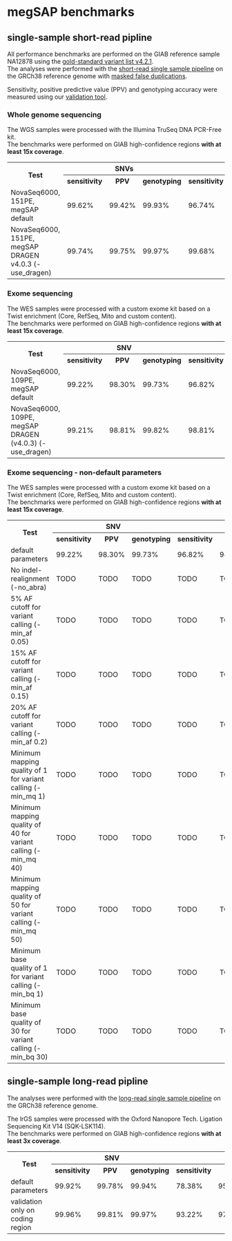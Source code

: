 # megSAP benchmarks

## single-sample short-read pipline

All performance benchmarks are performed on the GIAB reference sample NA12878 using the [gold-standard variant list v4.2.1](https://ftp-trace.ncbi.nlm.nih.gov/giab/ftp/release/NA12878_HG001/NISTv4.2.1/GRCh38/).  
The analyses were performed with the [short-read single sample pipeline](https://github.com/imgag/megSAP/blob/master/src/Pipelines/analyze.php) on the GRCh38 reference genome with [masked false duplications](https://www.nature.com/articles/s41587-021-01158-1).

Sensitivity, positive predictive value (PPV) and genotyping accuracy were measured using our [validation tool](https://github.com/imgag/megSAP/blob/master/src/Tools/validate_NA12878.php).

### Whole genome sequencing

The WGS samples were processed with the Illumina TruSeq DNA PCR-Free kit.  
The benchmarks were performed on GIAB high-confidence regions **with at least 15x coverage**.

<table>
  <tr>
    <th rowspan=2>Test</th>
    <th colspan=3>SNVs</th>
    <th colspan=3>InDels</th>
  </tr>
  <tr>
    <th>sensitivity</th>
    <th>PPV</th>
    <th>genotyping</th>
    <th>sensitivity</th>
    <th>PPV</th>
    <th>genotyping</th>
  </tr>
  <tr>
    <td>NovaSeq6000, 151PE, megSAP default</td> <!--- dataset: NA12878_45 @ 40x --->
    <td>99.62%</td>
    <td>99.42%</td>
    <td>99.93%</td>
    <td>96.74%</td>
    <td>99.38%</td>
    <td>97.94%</td>
  </tr>
  <tr>
    <td>NovaSeq6000, 151PE, megSAP DRAGEN v4.0.3 (-use_dragen)</td> <!--- dataset: NA12878_45 @ 40x --->
	<td>99.74%</td>
    <td>99.75%</td>
    <td>99.97%</td>
    <td>99.68%</td>
    <td>99.66%</td>
    <td>98.93%</td>
  </tr>
</table>


### Exome sequencing

The WES samples were processed with a custom exome kit based on a Twist enrichment (Core, RefSeq, Mito and custom content).  
The benchmarks were performed on GIAB high-confidence regions **with at least 15x coverage**.

<table>
  <tr>
    <th rowspan=2>Test</th>
    <th colspan=3>SNV</th>
    <th colspan=3>InDel</th>
  </tr>
  <tr>
    <th>sensitivity</th>
    <th>PPV</th>
    <th>genotyping</th>
    <th>sensitivity</th>
    <th>PPV</th>
    <th>genotyping</th>
  </tr>
  <tr>
    <td>NovaSeq6000, 109PE, megSAP default</td> <!--- dataset: NA12878x2_82 @ 113x --->
    <td>99.22%</td>
    <td>98.30%</td>
    <td>99.73%</td>
    <td>96.82%</td>
    <td>94.10%</td>
    <td>96.23%</td>
  </tr>
  <tr>
    <td>NovaSeq6000, 109PE, megSAP DRAGEN (v4.0.3) (-use_dragen)</td> <!--- dataset: NA12878x2_82 @ 113x --->
    <td>99.21%</td>
    <td>98.81%</td>
    <td>99.82%</td>
    <td>98.81%</td>
    <td>97.26%</td>
    <td>99.44%</td>
  </tr>
</table>


### Exome sequencing - non-default parameters

The WES samples were processed with a custom exome kit based on a Twist enrichment (Core, RefSeq, Mito and custom content).  
The benchmarks were performed on GIAB high-confidence regions **with at least 15x coverage**.

<table>
  <tr>
    <th rowspan=2>Test</th>
    <th colspan=3>SNV</th>
    <th colspan=3>InDel</th>
  </tr>
  <tr>
    <th>sensitivity</th>
    <th>PPV</th>
    <th>genotyping</th>
    <th>sensitivity</th>
    <th>PPV</th>
    <th>genotyping</th>
  </tr>
  <tr>
    <td>default parameters</td>
    <td>99.22%</td>
    <td>98.30%</td>
    <td>99.73%</td>
    <td>96.82%</td>
    <td>94.10%</td>
    <td>96.23%</td>
  </tr>
  <tr>
    <td>No indel-realignment (-no_abra)</td>
    <td>TODO</td>
    <td>TODO</td>
    <td>TODO</td>
    <td>TODO</td>
    <td>TODO</td>
    <td>TODO</td>
  </tr>
  <tr>
    <td>5% AF cutoff for variant calling (-min_af 0.05)</td>
    <td>TODO</td>
    <td>TODO</td>
    <td>TODO</td>
    <td>TODO</td>
    <td>TODO</td>
    <td>TODO</td>
  </tr>
  <tr>
    <td>15% AF cutoff for variant calling (-min_af 0.15)</td>
    <td>TODO</td>
    <td>TODO</td>
    <td>TODO</td>
    <td>TODO</td>
    <td>TODO</td>
    <td>TODO</td>
  </tr>
  <tr>
    <td>20% AF cutoff for variant calling (-min_af 0.2)</td>
    <td>TODO</td>
    <td>TODO</td>
    <td>TODO</td>
    <td>TODO</td>
    <td>TODO</td>
    <td>TODO</td>
  </tr>
  <tr>
    <td>Minimum mapping quality of 1 for variant calling (-min_mq 1)</td>
    <td>TODO</td>
    <td>TODO</td>
    <td>TODO</td>
    <td>TODO</td>
    <td>TODO</td>
    <td>TODO</td>
  </tr
  <tr>
    <td>Minimum mapping quality of 40 for variant calling (-min_mq 40)</td>
    <td>TODO</td>
    <td>TODO</td>
    <td>TODO</td>
    <td>TODO</td>
    <td>TODO</td>
    <td>TODO</td>
  </tr>
  <tr>
    <td>Minimum mapping quality of 50 for variant calling (-min_mq 50)</td>
    <td>TODO</td>
    <td>TODO</td>
    <td>TODO</td>
    <td>TODO</td>
    <td>TODO</td>
    <td>TODO</td>
  </tr>
  <tr>
    <td>Minimum base quality of 1 for variant calling (-min_bq 1)</td>
    <td>TODO</td>
    <td>TODO</td>
    <td>TODO</td>
    <td>TODO</td>
    <td>TODO</td>
    <td>TODO</td>
  </tr>
  <tr>
    <td>Minimum base quality of 30 for variant calling (-min_bq 30)</td>
    <td>TODO</td>
    <td>TODO</td>
    <td>TODO</td>
    <td>TODO</td>
    <td>TODO</td>
    <td>TODO</td>
  </tr>
</table>

## single-sample long-read pipline
The analyses were performed with the [long-read single sample pipeline](https://github.com/imgag/megSAP/blob/master/src/Pipelines/analyze_longread.php) on the GRCh38 reference genome.

The lrGS samples were processed with the Oxford Nanopore Tech. Ligation Sequencing Kit V14 (SQK-LSK114).  
The benchmarks were performed on GIAB high-confidence regions **with at least 3x coverage**.
 <!--- dataset: 23014LRa023L2_01, 60x average coverge --->

<table>
  <tr>
    <th rowspan=2>Test</th>
    <th colspan=3>SNV</th>
    <th colspan=3>InDel</th>
  </tr>
  <tr>
    <th>sensitivity</th>
    <th>PPV</th>
    <th>genotyping</th>
    <th>sensitivity</th>
    <th>PPV</th>
    <th>genotyping</th>
  </tr>
  <tr>
    <td>default parameters</td>
    <td>99.92%</td>
    <td>99.78%</td>
    <td>99.94%</td>
    <td>78.38%</td>
    <td>95.67%</td>
    <td>99.11%</td>
  </tr>
  <tr>
    <td>validation only on coding region</td>
    <td>99.96%</td>
    <td>99.81%</td>
    <td>99.97%</td>
    <td>93.22%</td>
    <td>97.56%</td>
    <td>99.77%</td>
  </tr>
</table>
